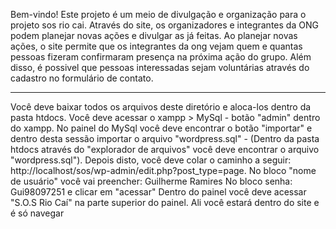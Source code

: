 Bem-vindo!
Este projeto é um meio de divulgação e organização para o projeto sos rio cai. 
Através do site, os organizadores e integrantes da ONG podem planejar novas ações e divulgar as já feitas.
Ao planejar novas ações, o site permite que os integrantes da ong vejam quem e quantas pessoas fizeram confirmaram presença na próxima ação do grupo.
Além disso, é possivel que pessoas interessadas sejam voluntárias através do cadastro no formulário de contato.

____________________________________________________________________________________
Você deve baixar todos os arquivos deste diretório e aloca-los dentro da pasta htdocs. 
Você deve acessar o xampp > MySql - botão "admin" dentro do xampp.
No painel do MySql você deve encontrar o botão "importar" e dentro desta sessão importar o arquivo "wordpress.sql" - (Dentro da pasta htdocs através do "explorador de arquivos" você deve encontrar o arquivo "wordpress.sql").
Depois disto, você deve colar o caminho a seguir: http://localhost/sos/wp-admin/edit.php?post_type=page.
No bloco "nome de usuário" você vai preencher: Guilherme Ramires
No bloco senha: Gui98097251 e clicar em "acessar"
Dentro do painel você deve acessar "S.O.S Rio Caí" na parte superior do painel. Ali você estará dentro do site e é só navegar
